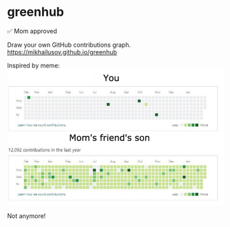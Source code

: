 # greenhub
✅ Mom approved

Draw your own GitHub contributions graph.
https://mikhailusov.github.io/greenhub

Inspired by meme:
![meme](meme.jpg)

Not anymore!
